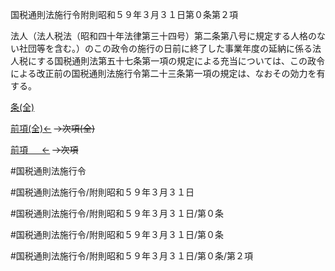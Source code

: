 国税通則法施行令附則昭和５９年３月３１日第０条第２項

法人（法人税法（昭和四十年法律第三十四号）第二条第八号に規定する人格のない社団等を含む。）のこの政令の施行の日前に終了した事業年度の延納に係る法人税にする国税通則法第五十七条第一項の規定による充当については、この政令による改正前の国税通則法施行令第二十三条第一項の規定は、なおその効力を有する。

[条(全)](国税通則法施行＿令附則昭和５９年３月３１日第０条_.md)

[前項(全)←](国税通則法施行＿令附則昭和５９年３月３１日第０条第１項_.md)  ~~→次項(全)~~

[前項 　 ←](国税通則法施行＿令附則昭和５９年３月３１日第０条第１項.md)  ~~→次項~~



#国税通則法施行令

#国税通則法施行令/附則昭和５９年３月３１日

#国税通則法施行令/附則昭和５９年３月３１日/第０条

#国税通則法施行令/附則昭和５９年３月３１日/第０条

#国税通則法施行令/附則昭和５９年３月３１日/第０条/第２項

